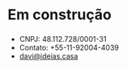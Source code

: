# Em construção
### 
- CNPJ: 48.112.728/0001-31
- Contato: +55-11-92004-4039
- [davi@ideias.casa](mailto:davi@ideias.casa)
